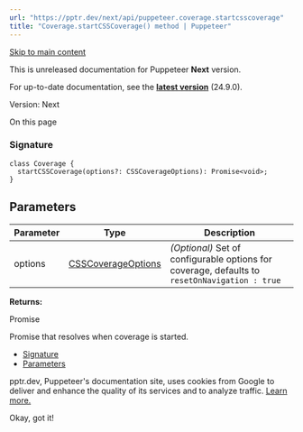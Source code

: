 ```yaml
---
url: "https://pptr.dev/next/api/puppeteer.coverage.startcsscoverage"
title: "Coverage.startCSSCoverage() method | Puppeteer"
---
```


[Skip to main content](https://pptr.dev/next/api/puppeteer.coverage.startcsscoverage#__docusaurus_skipToContent_fallback)

This is unreleased documentation for Puppeteer **Next** version.

For up-to-date documentation, see the **[latest version](https://pptr.dev/api/puppeteer.coverage.startcsscoverage)** (24.9.0).

Version: Next

On this page

### Signature [​](https://pptr.dev/next/api/puppeteer.coverage.startcsscoverage\#signature "Direct link to Signature")

```codeBlockLines_RjmQ
class Coverage {
  startCSSCoverage(options?: CSSCoverageOptions): Promise<void>;
}

```

## Parameters [​](https://pptr.dev/next/api/puppeteer.coverage.startcsscoverage\#parameters "Direct link to Parameters")

| Parameter | Type | Description |
| --- | --- | --- |
| options | [CSSCoverageOptions](https://pptr.dev/next/api/puppeteer.csscoverageoptions) | _(Optional)_ Set of configurable options for coverage, defaults to `resetOnNavigation : true` |

**Returns:**

Promise<void>

Promise that resolves when coverage is started.

- [Signature](https://pptr.dev/next/api/puppeteer.coverage.startcsscoverage#signature)
- [Parameters](https://pptr.dev/next/api/puppeteer.coverage.startcsscoverage#parameters)

pptr.dev, Puppeteer's documentation site, uses cookies from Google to deliver and enhance the quality of its services and to analyze traffic. [Learn more.](https://policies.google.com/technologies/cookies)

Okay, got it!